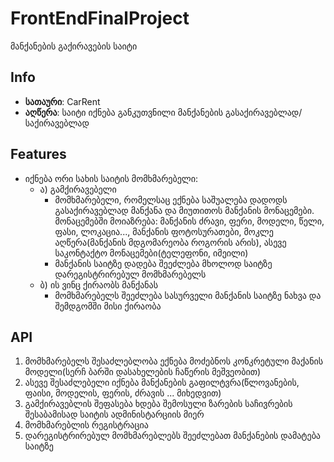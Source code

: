 # FrontEndFinalProject

მანქანების გაქირავების საიტი 

## Info

- <b>სათაური</b>: CarRent
- <b>აღწერა</b>: საიტი იქნება განკუთვნილი მანქანების გასაქირავებლად/საქირავებლად

## Features

 - იქნება ორი სახის საიტის მომხმარებელი: 
    - ა) გამქირავებელი
        - მომხმარებელი, რომელსაც ექნება საშუალება დადოდს გასაქირავებლად მანქანა და მიუთითოს მანქანის მონაცემები.
             მონაცემებში მოიაზრება: მანქანის ძრავი, ფერი, მოდელი, წელი, ფასი, ლოკაცია..., მანქანის ფოტოსურათები, მოკლე აღწერა(მანქანის მდგომარეობა როგორის არის),
                                    ასევე საკონტაქტო მონაცემები(ტელეფონი, იმეილი)
        - მანქანის საიტზე დადება შეეძლება მხოლოდ საიტზე დარეგისტრირებულ მომხმარებელს
    - ბ) ის ვინც ქირაობს მანქანას
        - მომხმარებელს შეეძლება სასურველი მანქანის საიტზე ნახვა და შემდგომში მისი ქირაობა

## API

1) მომხმარებელს შესაძლებლობა ექნება მოძებნოს კონკრეტული მაქანის მოდელი(სერჩ ბარში დასახელების ჩაწერის მეშვეობით)
2) ასევე შესაძლებელი იქნება მანქანების გაფილტვრა(წლოვანების, ფაისი, მოდელის, ფერის, ძრავის ... მიხედვით)
3) გამქირავებლის შეფასება ხდება შემოსული ზარების საჩივრების შესაბამისად საიტის ადმინისტარციის მიერ 
4) მომხმარებლის რეგისტრაცია 
5) დარეგისტრირებულ მომხმარებლებს შეეძლებათ მანქანების დამატება საიტზე

